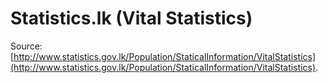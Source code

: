 # Statistics.lk (Vital Statistics)

Source: [http://www.statistics.gov.lk/Population/StaticalInformation/VitalStatistics](http://www.statistics.gov.lk/Population/StaticalInformation/VitalStatistics).